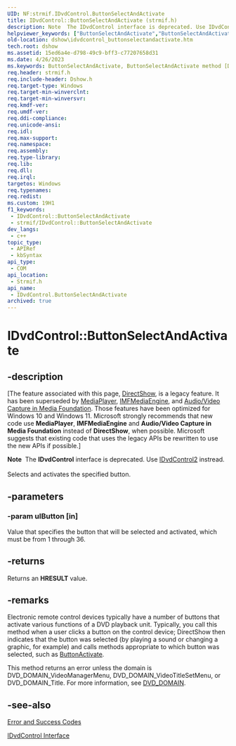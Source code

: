 ```yaml
---
UID: NF:strmif.IDvdControl.ButtonSelectAndActivate
title: IDvdControl::ButtonSelectAndActivate (strmif.h)
description: Note  The IDvdControl interface is deprecated. Use IDvdControl2 instread. Selects and activates the specified button.
helpviewer_keywords: ["ButtonSelectAndActivate","ButtonSelectAndActivate method [DirectShow]","ButtonSelectAndActivate method [DirectShow]","IDvdControl interface","IDvdControl interface [DirectShow]","ButtonSelectAndActivate method","IDvdControl.ButtonSelectAndActivate","IDvdControl::ButtonSelectAndActivate","IDvdControlButtonSelectAndActivate","dshow.idvdcontrol_buttonselectandactivate","strmif/IDvdControl::ButtonSelectAndActivate"]
old-location: dshow\idvdcontrol_buttonselectandactivate.htm
tech.root: dshow
ms.assetid: 15ed6a4e-d798-49c9-bff3-c77207658d31
ms.date: 4/26/2023
ms.keywords: ButtonSelectAndActivate, ButtonSelectAndActivate method [DirectShow], ButtonSelectAndActivate method [DirectShow],IDvdControl interface, IDvdControl interface [DirectShow],ButtonSelectAndActivate method, IDvdControl.ButtonSelectAndActivate, IDvdControl::ButtonSelectAndActivate, IDvdControlButtonSelectAndActivate, dshow.idvdcontrol_buttonselectandactivate, strmif/IDvdControl::ButtonSelectAndActivate
req.header: strmif.h
req.include-header: Dshow.h
req.target-type: Windows
req.target-min-winverclnt: 
req.target-min-winversvr: 
req.kmdf-ver: 
req.umdf-ver: 
req.ddi-compliance: 
req.unicode-ansi: 
req.idl: 
req.max-support: 
req.namespace: 
req.assembly: 
req.type-library: 
req.lib: 
req.dll: 
req.irql: 
targetos: Windows
req.typenames: 
req.redist: 
ms.custom: 19H1
f1_keywords:
 - IDvdControl::ButtonSelectAndActivate
 - strmif/IDvdControl::ButtonSelectAndActivate
dev_langs:
 - c++
topic_type:
 - APIRef
 - kbSyntax
api_type:
 - COM
api_location:
 - Strmif.h
api_name:
 - IDvdControl.ButtonSelectAndActivate
archived: true
---
```


# IDvdControl::ButtonSelectAndActivate


## -description

\[The feature associated with this page, [DirectShow](/windows/win32/directshow/directshow), is a legacy feature. It has been superseded by [MediaPlayer](/uwp/api/Windows.Media.Playback.MediaPlayer), [IMFMediaEngine](/windows/win32/api/mfmediaengine/nn-mfmediaengine-imfmediaengine), and [Audio/Video Capture in Media Foundation](/windows/win32/medfound/audio-video-capture-in-media-foundation). Those features have been optimized for Windows 10 and Windows 11. Microsoft strongly recommends that new code use **MediaPlayer**, **IMFMediaEngine** and **Audio/Video Capture in Media Foundation** instead of **DirectShow**, when possible. Microsoft suggests that existing code that uses the legacy APIs be rewritten to use the new APIs if possible.\]

<div class="alert"><b>Note</b>  The <b>IDvdControl</b> interface is deprecated. Use <a href="/windows/desktop/api/strmif/nn-strmif-idvdcontrol2">IDvdControl2</a> instread.</div>
<div> </div>
Selects and activates the specified button.

## -parameters

### -param ulButton [in]

Value that specifies the button that will be selected and activated, which must be from 1 through 36.

## -returns

Returns an <b>HRESULT</b> value.

## -remarks

Electronic remote control devices typically have a number of buttons that activate various functions of a DVD playback unit. Typically, you call this method when a user clicks a button on the control device; DirectShow then indicates that the button was selected (by playing a sound or changing a graphic, for example) and calls methods appropriate to which button was selected, such as <a href="/windows/desktop/api/strmif/nf-strmif-idvdcontrol-buttonactivate">ButtonActivate</a>.

This method returns an error unless the domain is DVD_DOMAIN_VideoManagerMenu, DVD_DOMAIN_VideoTitleSetMenu, or DVD_DOMAIN_Title. For more information, see <a href="/windows/desktop/api/strmif/ne-strmif-dvd_domain">DVD_DOMAIN</a>.

## -see-also

<a href="/windows/desktop/DirectShow/error-and-success-codes">Error and Success Codes</a>



<a href="/windows/desktop/api/strmif/nn-strmif-idvdcontrol">IDvdControl Interface</a>